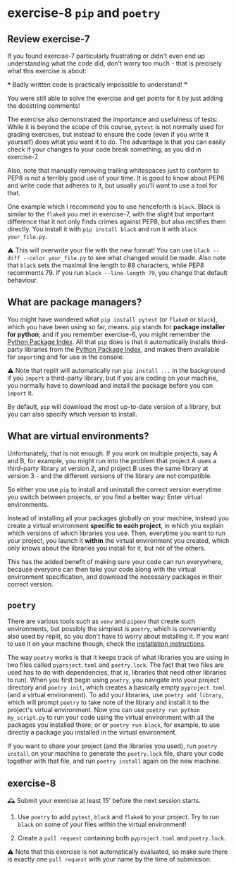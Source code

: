 # exercise-8 `pip` and `poetry`

## Review exercise-7

If you found exercise-7 particularly frustrating or didn't even end up understanding what the code did, don't worry too much - that is precisely what this exercise is about: 

❝ Badly written code is practically impossible to understand! ❞

You were still able to solve the exercise and get points for it by just adding the docstring comments! 

The exercise also demonstrated the importance and usefulness of tests: While it is beyond the scope of this course, `pytest` is not normally used for grading exercises, but instead to ensure the code (even if you write it yourself) does what you want it to do. The advantage is that you can easily check if your changes to your code break something, as you did in exercise-7.

Also, note that manually removing trailing whitespaces just to conform to PEP8 is not a terribly good use of your time. It is good to know about PEP8 and write code that adheres to it, but usually you'll want to use a tool for that. 

One example which I recommend you to use henceforth is `black`. Black is similar to the `flake8` you met in exercise-7, with the slight but important difference that it not only finds crimes against PEP8, but also rectifies them directly. You install it with `pip install black` and run it with `black your_file.py`. 

⚠️ This will overwrite your file with the new format! You can use `black --diff --color your_file.py` to see what changed would be made. Also note that `black` sets the maximal line length to 88 characters, while PEP8 recomments 79. If you run `black --line-length 79`, you change that default behaviour.

## What are package managers?

You might have wondered what `pip install pytest` (or `flake8` or `black`), which you have been using so far, means. `pip` stands for **package installer for python**; and if you remember exercise-6, you might remember the [Python Package Index](https://pypi.org/). All that `pip` does is that it automatically installs third-party libraries from the [Python Package Index](https://pypi.org/), and makes them available for `import`ing and for use in the console.

⚠️ Note that replit will automatically run `pip install ...` in the background if you `import` a third-party library, but if you are coding on your machine, you normally have to download and install the package before you can `import` it.

By default, `pip` will download the most up-to-date version of a library, but you can also specify which version to install.

## What are virtual environments?

Unfortunately, that is not enough. If you work on multiple projects, say A and B, for example, you might run into the problem that project A uses a third-party library at version 2, and project B uses the same library at version 3 - and the different versions of the library are not compatible.

So either you use `pip` to install and uninstall the correct version everytime you switch between projects, or you find a better way: Enter virtual environments.

Instead of installing all your packages globally on your machine, instead you create a virtual environment **specific to each project**, in which you explain which versions of which libraries you use. Then, everytime you want to run your project, you launch it **within** the virtual environment you created, which only knows about the libraries you install for it, but not of the others.

This has the added benefit of making sure your code can run everywhere, because everyone can then take your code along with the virtual environment specification, and download the necessary packages in their correct version.

## `poetry`

There are various tools such as `venv` and `pipenv` that create such environments, but possibly the simplest is `poetry`, which is conveniently also used by replit, so you don't have to worry about installing it. If you want to use it on your machine though, check the [installation instructions](https://python-poetry.org/docs/).

The way `poetry` works is that it keeps track of what libraries you are using in two files called `pyproject.toml` and `poetry.lock`. The fact that two files are used has to do with dependencies, that is, libraries that need other libraries to run). When you first begin using `poetry`, you navigate into your project directory and `poetry init`, which creates a basically empty `pyproject.toml` (and a virtual environment). To add your libraries, use `poetry add library`, which will prompt `poetry` to take note of the library and install it to the project's virtual environment. Now you can use `poetry run python my_script.py` to run your code using the virtual environment with all the packages you installed there; or or `poetry run black`, for example, to use directly a package you installed in the virtual environment. 

If you want to share your project (and the libraries you used), run `poetry install` on your machine to generate the `poetry.lock` file, share your code together with that file, and run `poetry install` again on the new machine.

## exercise-8

🕰 Submit your exercise at least 15' before the next session starts. 

1. Use `poetry` to add `pytest`, `black` and `flake8` to your project. Try to run `black` on some of your files within the virtual environment!

2. Create a `pull request` containing both `pyproject.toml` and `poetry.lock`.

⚠️ Note that this exercise is not automatically evaluated, so make sure there is exactly one `pull request` with your name by the time of submission.